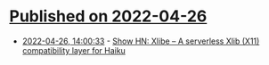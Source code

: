# [Published on 2022-04-26](index.md)

* [2022-04-26, 14:00:33](https://news.ycombinator.com/item?id=31167562) - [Show HN: Xlibe – A serverless Xlib (X11) compatibility layer for Haiku](https://github.com/waddlesplash/xlibe)
